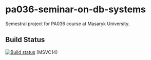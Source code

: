 # pa036-seminar-on-db-systems
Semestral project for PA036 course at Masaryk University.

## Build Status
[![Build status](https://ci.appveyor.com/api/projects/status/umffqrtpt27v70kc?svg=true)](https://ci.appveyor.com/project/Arcidev/pa036-seminar-on-db-systems) (MSVC14)
